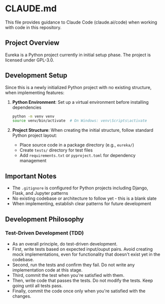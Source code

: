 # CLAUDE.md

This file provides guidance to Claude Code (claude.ai/code) when working with code in this repository.

## Project Overview

Eureka is a Python project currently in initial setup phase. The project is licensed under GPL-3.0.

## Development Setup

Since this is a newly initialized Python project with no existing structure, when implementing features:

1. **Python Environment**: Set up a virtual environment before installing dependencies
   ```bash
   python -m venv venv
   source venv/bin/activate  # On Windows: venv\Scripts\activate
   ```

2. **Project Structure**: When creating the initial structure, follow standard Python project layout:
   - Place source code in a package directory (e.g., `eureka/`)
   - Create `tests/` directory for test files
   - Add `requirements.txt` or `pyproject.toml` for dependency management

## Important Notes

- The `.gitignore` is configured for Python projects including Django, Flask, and Jupyter patterns
- No existing codebase or architecture to follow yet - this is a blank slate
- When implementing, establish clear patterns for future development

## Development Philosophy

### Test-Driven Development (TDD)

* As an overall principle, do test-driven development.
* First, write tests based on expected input/ouput pairs. Avoid creating mock implementations, even for functionality that doesn't exist yet in the codebase.
* Second, run the tests and confirm they fail. Do not write any implementation code at this stage.
* Third, commit the test when you're satisfied with them.
* Then, write code that passes the tests. Do not modify the tests. Keep going until all tests pass.
* Finally, commit the code once only when you're satisfied with the changes.
